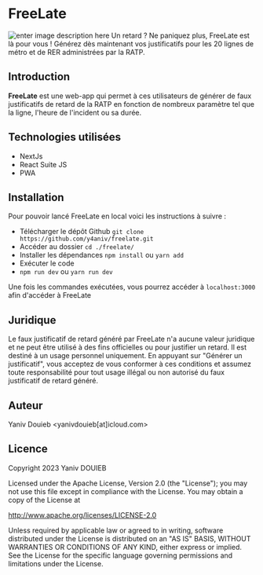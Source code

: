 
# FreeLate


![enter image description here](https://github.com/y4aniv/freelate/blob/main/banner.png?raw=true)
Un retard ? Ne paniquez plus, FreeLate est là pour vous ! Générez dès maintenant vos justificatifs pour les 20 lignes de métro et de RER administrées par la RATP.

## Introduction
**FreeLate** est une  web-app  qui permet à ces utilisateurs de  générer  de faux justificatifs de retard de la RATP en fonction de nombreux paramètre tel que la ligne, l'heure de l'incident ou sa durée.

## Technologies utilisées
- NextJs
- React Suite JS
- PWA

## Installation
Pour pouvoir lancé  FreeLate en local voici les instructions à suivre :

- Télécharger le dépôt Github
```git clone https://github.com/y4aniv/freelate.git```
- Accéder au dossier 
```cd ./freelate/```
- Installer les dépendances
```npm install``` ou ```yarn add```
- Exécuter le code
- ```npm run dev``` ou ```yarn run dev```

Une fois les commandes exécutées, vous pourrez accéder à ```localhost:3000``` afin d'accéder à FreeLate

## Juridique
Le faux justificatif de retard généré par FreeLate n'a aucune valeur juridique et ne peut être utilisé à des fins officielles ou pour justifier un retard. Il est destiné à un usage personnel uniquement. En appuyant sur "Générer un justificatif", vous acceptez de vous conformer à ces conditions et assumez toute responsabilité pour tout usage illégal ou non autorisé du faux justificatif de retard généré.

## Auteur
Yaniv Douieb <yanivdouieb[at]icloud.com>

## Licence
Copyright 2023 Yaniv DOUIEB

Licensed under the Apache License, Version 2.0 (the "License"); you may not use this file except in compliance with the License. You may obtain a copy of the License at

http://www.apache.org/licenses/LICENSE-2.0

Unless required by applicable law or agreed to in writing, software distributed under the License is distributed on an "AS IS" BASIS,
WITHOUT WARRANTIES OR CONDITIONS OF ANY KIND, either express or implied. See the License for the specific language governing permissions and limitations under the License.